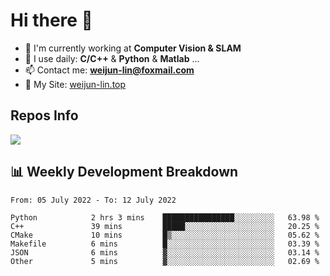 # Hi there 👋

<!--
**Weijun-Lin/Weijun-Lin** is a ✨ _special_ ✨ repository because its `README.md` (this file) appears on your GitHub profile.

Here are some ideas to get you started:

- 🔭 I’m currently working on ...
- 🌱 I’m currently learning ...
- 👯 I’m looking to collaborate on ...
- 🤔 I’m looking for help with ...
- 💬 Ask me about ...
- 📫 How to reach me: ...
- 😄 Pronouns: ...
- ⚡ Fun fact: ...
-->

- 🏢 I'm currently working at **Computer Vision & SLAM**
- 🚀 I use daily: **C/C++** & **Python** & **Matlab** ...
- 📫 Contact me: **weijun-lin@foxmail.com**
- 🔗 My Site: [weijun-lin.top](https://weijun-lin.top/p)

  

## Repos Info
![](https://github-readme-stats.vercel.app/api?username=Weijun-Lin&theme=cobalt)

## 📊 Weekly Development Breakdown

<!--START_SECTION:waka-->

```text
From: 05 July 2022 - To: 12 July 2022

Python            2 hrs 3 mins    ████████████████░░░░░░░░░   63.98 %
C++               39 mins         █████░░░░░░░░░░░░░░░░░░░░   20.25 %
CMake             10 mins         █▒░░░░░░░░░░░░░░░░░░░░░░░   05.62 %
Makefile          6 mins          █░░░░░░░░░░░░░░░░░░░░░░░░   03.39 %
JSON              6 mins          ▓░░░░░░░░░░░░░░░░░░░░░░░░   03.14 %
Other             5 mins          ▓░░░░░░░░░░░░░░░░░░░░░░░░   02.69 %
```

<!--END_SECTION:waka-->
